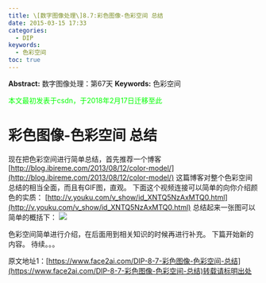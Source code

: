 ```yaml
---
title: \[数字图像处理\]8.7:彩色图像-色彩空间 总结
date: 2015-03-15 17:33
categories:
  - DIP
keywords:
  - 色彩空间
toc: true
---
```

**Abstract:** 数字图像处理：第67天
**Keywords:** 色彩空间
<!--more-->
<font color="00FF00">本文最初发表于csdn，于2018年2月17日迁移至此</font>
# 彩色图像-色彩空间 总结
现在把色彩空间进行简单总结，首先推荐一个博客
[http://blog.ibireme.com/2013/08/12/color-model/](http://blog.ibireme.com/2013/08/12/color-model/)
这篇博客对整个色彩空间总结的相当全面，而且有GIF图，直观。
下面这个视频连接可以简单的向你介绍颜色的实质：
[http://v.youku.com/v_show/id_XNTQ5NzAxMTQ0.html](http://v.youku.com/v_show/id_XNTQ5NzAxMTQ0.html)
总结起来一张图可以简单的概括下：
![](https://tony4ai-1251394096.cos.ap-hongkong.myqcloud.com/blog_images/DIP-8-7-彩色图像-色彩空间-总结/20150315173127912.png)

色彩空间简单进行介绍，在后面用到相关知识的时候再进行补充。
下篇开始新的内容。
待续。。。





原文地址1：[https://www.face2ai.com/DIP-8-7-彩色图像-色彩空间-总结](https://www.face2ai.com/DIP-8-7-彩色图像-色彩空间-总结)转载请标明出处
